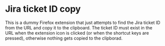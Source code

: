 # Jira ticket ID copy
This is a dummy Firefox extension that just attempts to find the Jira ticket ID from the URL and copy it to the clipboard.
The ticket ID must exist in the URL when the extension icon is clicked (or when the shortcut keys are pressed), otherwise nothing gets copied to the clipborad.
